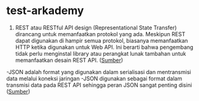# test-arkademy

1. REST atau RESTful API design (Representational State Transfer) dirancang untuk memanfaatkan protokol yang ada.
Meskipun REST dapat digunakan di hampir semua protokol, biasanya memanfaatkan HTTP ketika digunakan untuk Web API.
Ini berarti bahwa pengembang tidak perlu menginstal library atau perangkat lunak tambahan untuk memanfaatkan desain REST API.
([Sumber](https://www.mulesoft.com/resources/api/what-is-rest-api-design))

-JSON adalah format yang digunakan dalam serialisasi dan mentransmisi data melalui koneksi jaringan 
-JSON digunakan sebagai format dalam transmisi data pada REST API sehingga peran JSON sangat penting disini
([Sumber](https://stackoverflow.com/questions/383692/what-is-json-and-why-would-i-use-it))

